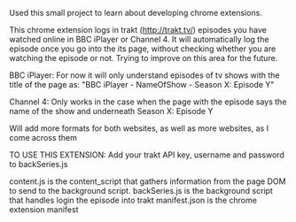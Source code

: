 Used this small project to learn about developing chrome extensions.

This chrome extension logs in trakt (http://trakt.tv/) episodes you have watched online in BBC iPlayer or Channel 4.
It will automatically log the episode once you go into the its page, without checking whether you are watching the episode or not. Trying to improve on this area for the future.

BBC iPlayer:
For now it will only understand episodes of tv shows with the title of the page as: "BBC iPlayer - NameOfShow - Season X: Episode Y"

Channel 4:
Only works in the case when the page with the episode says the name of the show and underneath Season X: Episode Y

Will add more formats for both websites, as well as more websites, as I come across them

TO USE THIS EXTENSION:
Add your trakt API key, username and password to backSeries.js

content.js is the content_script that gathers information from the page DOM to send to the background script.
backSeries.js is the background script that handles login the episode into trakt
manifest.json is the chrome extension manifest

